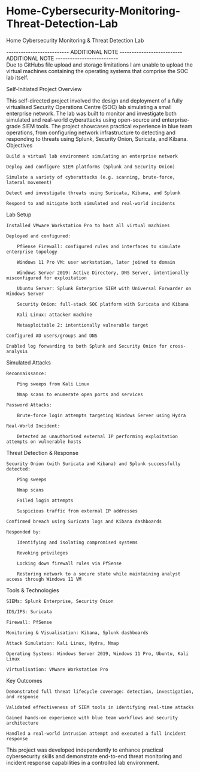 # Home-Cybersecurity-Monitoring-Threat-Detection-Lab
Home Cybersecurity Monitoring & Threat Detection Lab

--------------------------  ADDITIONAL NOTE  --------------------------  ADDITIONAL NOTE  --------------------------  
Due to GitHubs file upload and storage limitations I am unable to upload the virtual machines containing the operating systems that comprise the SOC lab itself.

Self-Initiated Project
Overview

This self-directed project involved the design and deployment of a fully virtualised Security Operations Centre (SOC) lab simulating a small enterprise network. The lab was built to monitor and investigate both simulated and real-world cyberattacks using open-source and enterprise-grade SIEM tools. The project showcases practical experience in blue team operations, from configuring network infrastructure to detecting and responding to threats using Splunk, Security Onion, Suricata, and Kibana.
Objectives

    Build a virtual lab environment simulating an enterprise network

    Deploy and configure SIEM platforms (Splunk and Security Onion)

    Simulate a variety of cyberattacks (e.g. scanning, brute-force, lateral movement)

    Detect and investigate threats using Suricata, Kibana, and Splunk

    Respond to and mitigate both simulated and real-world incidents

Lab Setup

    Installed VMware Workstation Pro to host all virtual machines

    Deployed and configured:

        PfSense Firewall: configured rules and interfaces to simulate enterprise topology

        Windows 11 Pro VM: user workstation, later joined to domain

        Windows Server 2019: Active Directory, DNS Server, intentionally misconfigured for exploitation

        Ubuntu Server: Splunk Enterprise SIEM with Universal Forwarder on Windows Server

        Security Onion: full-stack SOC platform with Suricata and Kibana

        Kali Linux: attacker machine

        Metasploitable 2: intentionally vulnerable target

    Configured AD users/groups and DNS

    Enabled log forwarding to both Splunk and Security Onion for cross-analysis

Simulated Attacks

    Reconnaissance:

        Ping sweeps from Kali Linux

        Nmap scans to enumerate open ports and services

    Password Attacks:

        Brute-force login attempts targeting Windows Server using Hydra

    Real-World Incident:

        Detected an unauthorised external IP performing exploitation attempts on vulnerable hosts

Threat Detection & Response

    Security Onion (with Suricata and Kibana) and Splunk successfully detected:

        Ping sweeps

        Nmap scans

        Failed login attempts

        Suspicious traffic from external IP addresses

    Confirmed breach using Suricata logs and Kibana dashboards

    Responded by:

        Identifying and isolating compromised systems

        Revoking privileges

        Locking down firewall rules via PfSense

        Restoring network to a secure state while maintaining analyst access through Windows 11 VM

Tools & Technologies

    SIEMs: Splunk Enterprise, Security Onion

    IDS/IPS: Suricata

    Firewall: PfSense

    Monitoring & Visualisation: Kibana, Splunk dashboards

    Attack Simulation: Kali Linux, Hydra, Nmap

    Operating Systems: Windows Server 2019, Windows 11 Pro, Ubuntu, Kali Linux

    Virtualisation: VMware Workstation Pro

Key Outcomes

    Demonstrated full threat lifecycle coverage: detection, investigation, and response

    Validated effectiveness of SIEM tools in identifying real-time attacks

    Gained hands-on experience with blue team workflows and security architecture

    Handled a real-world intrusion attempt and executed a full incident response

This project was developed independently to enhance practical cybersecurity skills and demonstrate end-to-end threat monitoring and incident response capabilities in a controlled lab environment.